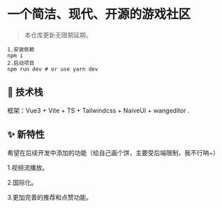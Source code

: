 # 一个简洁、现代、开源的游戏社区

> 本仓库更新无限期延期。

```shell
1.安装依赖
npm i
2.启动项目
npm run dev # or use yarn dev

```

## 🌈 技术栈

框架：Vue3 + Vite + TS + Tailwindcss + NaiveUI + wangeditor .

## ✨ 新特性

希望在后续开发中添加的功能（给自己画个饼，主要受后端限制，我不行呐~）

1.视频流播放。

2.国际化。

3.更加完善的推荐和点赞功能。
